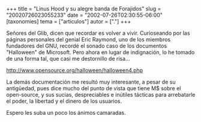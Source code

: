 +++
title = "Linus Hood y su alegre banda de Forajidos"
slug = "20020726023055233"
date = "2002-07-26T02:30:55-06:00"
[taxonomies]
tema = ["articulos"]
autor = ["."]
+++

Señores del Glib, dicen que recordar es volver a vivir. Curioseando por
las páginas personales del genial Eric Raymond, uno de los miembros
fundadores del GNU, recordé el sonado caso de los documentos "Halloween"
de Microsoft. Pero ahora en lugar de indignación, lo he tomado de una
forma tal, que casi me destornillo de risa...

<http://www.opensource.org/halloween/halloween4.php>

La demás documentación me resultó muy interesante, a pesar de su
antigüedad, pues dice mucho del punto de vista que tiene M$ sobre el
open-source, y sus sucias, despreciables e inútiles tácticas para
arrebatarle el poder, la libertad y el dinero de los usuarios.

Espero les suba un poco los ánimos camaradas.
